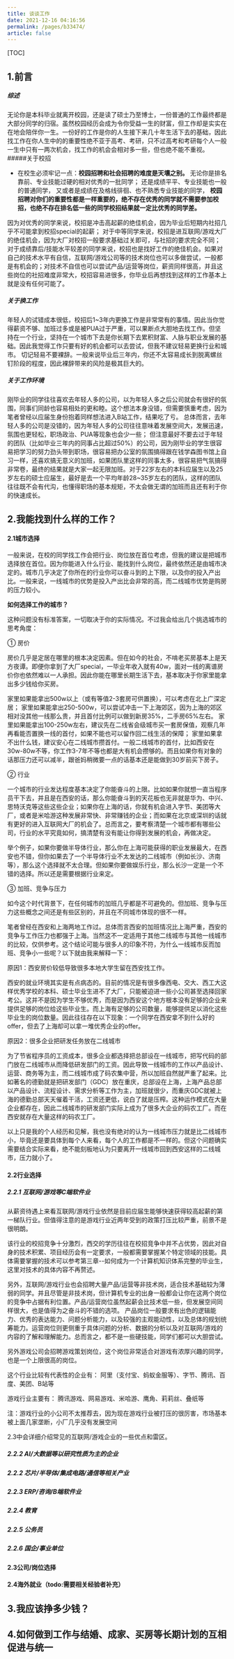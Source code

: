 ```yaml
---
title: 谈谈工作
date: 2021-12-16 04:16:56
permalink: /pages/b33474/
article: false
---
```

[TOC]

## 1.前言
##### 综述
无论你是本科毕业就离开校园，还是读了硕士乃至博士，一份普通的工作最终都是大部分同学的归宿。虽然校园经历会成为令你受益一生的财富，但工作却是实实在在地会陪伴你一生。一份好的工作是你的人生接下来几十年生活下去的基础，因此找工作在你人生中的的重要性绝不亚于高考、考研，只不过高考和考研每个人一般一生中只有一两次机会，找工作的机会会相对多一些，但也绝不能不重视。
#####关于校招
- 在校生必须牢记一点：**校园招聘和社会招聘的难度是天壤之别。**
无论你是排名靠前、专业技能过硬的相对优秀的一批同学；
还是成绩平平、专业技能也一般的普通同学，
又或者是成绩在及格线徘徊、也不熟悉专业技能的同学，
**校园招聘对你们的重要性都是一样重要的，绝不存在优秀的同学就不需要参加校招，也绝不存在排名低一些的同学校招结果就一定比优秀的同学差。**

因为对优秀的同学来说，校招是冲击高起薪的绝佳机会，因为毕业后短期内社招几乎不可能拿到校招special的起薪；
对于中等同学来说，校招是进互联网/游戏大厂的绝佳机会，因为大厂对校招一般要求基础过关即可，与社招的要求完全不同；
对于成绩靠后/技能水平较差的同学来说，校招也是找好工作的绝佳机会。如果对自己的技术水平有自信，互联网/游戏公司等的技术岗位也可以多做尝试，一般都是有机会的；对技术不自信也可以尝试产品/运营等岗位，薪资同样很高，并且这些岗位的社招难度非常大，校招容易进很多，你毕业后再想找到这样的工作基本上就是没有任何可能了。

##### 关于换工作
年轻人的试错成本很低，校招后1~3年内更换工作是非常常有的事情。因此当你觉得薪资不够、加班过多或是被PUA过于严重，可以果断点大胆地去找工作。但坚持在一个行业，坚持在一个城市下去是你长期下去累积财富、人脉与职业发展的基础。因此我觉得工作只要有好的机会都可以去尝试，但我不建议轻易更换行业和城市。
切记轻易不要裸辞。一般来说毕业后三年内，你还不太容易成长到脱离螺丝钉阶段的程度，因此裸辞带来的风险是极其巨大的。

##### 关于工作环境
刚毕业的同学往往喜欢去年轻人多的公司，以为年轻人多之后公司就会有很好的氛围，同事们同龄也容易相处的更和睦。这个想法本身没错，但需要慎重考虑，因为笔者曾经以应届生身份抱着同样想法进入B站工作，结果吃了亏。
总体而言，去年轻人多的公司是没错的，因为年轻人多的公司往往意味着发展空间大，发展迅速，氛围也更轻松，职场政治、PUA等现象也会少一些；
但注意最好不要去过于年轻的团队（比如毕业三年内的同事占比超过50%）的公司，因为刚毕业的学生很容易把学习的努力劲头带到职场，很容易把办公室的氛围搞得跟在钱学森图书馆上自习一样，还喜欢搞无意义的加班，如果团队里这样的同事太多，很容易把气氛搞得非常卷，最终的结果就是大家一起无限加班。对于22岁左右的本科应届生以及25岁左右的硕士应届生，最好是去一个平均年龄28~35岁左右的团队，这样的团队往往既不会有代沟，也懂得职场的基本规矩，不太会做无谓的加班而且还有利于你的快速成长。

## 2.我能找到什么样的工作？

#### 2.1城市选择
一般来说，在校的同学找工作会把行业、岗位放在首位考虑，但我的建议是把城市选择放在首位。因为你能进入什么行业、能找到什么岗位，最终依然还是由城市决定的。城市几乎决定了你所在的行业你可以奋斗到的上下限，以及你的投入产出比。一般来说，一线城市的优势是投入产出比会非常的高，而二线城市优势是购房的压力较小。

**如何选择工作的城市？**

这种问题没有标准答案，一切取决于你的实际情况。不过我会给出几个挑选城市的思考角度：

① 房价

房价几乎是定居在哪里的根本决定因素。但在如今的社会，不啃老买房基本上是天方夜谭。即便你拿到了大厂special，一毕业年收入就有40w，面对一线的离谱房价你也依然难以一人承担。因此你能在哪里长期生活下去，基本取决于你家里能拿出多少钱给你买房。

家里如果能拿出500w以上（或有等值2-3套房可供置换），可以考虑在北上广深定居；
家里如果能拿出250-500w，可以尝试冲击一下上海郊区，因为上海的郊区相对没其他一线那么贵，并且首付比例可以做到新房35%，二手房65%左右。
家里如果能拿出100-250w左右，建议先在二线省会级城市买一套房保值，观察几年再看能否置换一线的首付，如果不能也可以留作回二线生活的保障；
家里如果拿不出什么钱，建议安心在二线城市攒首付。一般二线城市的首付，比如西安在30w-80w不等，你工作3-7年不等也都是大有机会攒够的。而且如果你有对象的话那压力还可以减半，跟爸妈稍微要一点的话基本还是能做到30岁前买下房子。

② 行业

一个城市的行业发达程度基本决定了你能奋斗的上限。比如如果你就想一直当程序员干下去，并且是在西安的话，那么你能奋斗到的天花板也无非就是华为、中兴、思特沃克等这些这些企业；如果你在上海的话，你就有机会进入字节、美团等大厂，或者是米哈游这种发展非常快、非常赚钱的企业；而如果在北京或深圳的话就有更好的进入互联网大厂的机会了。总而言之，要考察清楚一个城市都有哪些公司，行业的水平究竟如何，搞清楚有没有能让你得到发展的机会，再做决定。

举个例子，如果你要做半导体行业，那么你在上海可能获得的职业发展最大，在西安也不错，但你如果去了一个半导体行业不太发达的二线城市（例如长沙、济南等），那么这个选择就不太合理。但如果你要做娱乐行业，那么长沙一定是一个不错的选择。所以还是需要根据行业来定。

③ 加班、竞争与压力

如今这个时代背景下，在任何城市的加班几乎都是不可避免的。但加班、竞争与压力这些概念之间还是有些区别的，并且在不同城市体现的很不一样。

笔者曾经在西安和上海两地工作过。总体而言西安的加班情况比上海严重，西安的竞争与工作压力也都强于上海。当然这不一定适用于其他二线城市与其他一线城市的比较，仅供参考。这个结论可能与很多人的印象不符，为什么一线城市反而加班、竞争小一些呢？以下就由我来解释一下：

原因1：西安房价较低导致很多本地大学生留在西安找工作。

西安的就业环境其实是有点病态的。目前的情况是有很多像西电、交大、西工大这样优秀学校的本科、硕士毕业生进不了大厂，只能被迫进一些小公司甚至选择回家考公。这并不是因为学生不够优秀，而是因为西安这个地方根本没有足够的企业来提供足够的岗位给这些毕业生。而上海有足够的公司数量，能够提供足以消化这些毕业生的岗位数量。因此往往存在以下现象：一个同学在西安拿不到什么好的offer，但去了上海却可以拿一堆优秀企业的offer。

原因2：很多企业把研发任务放在二线城市

为了节省程序员的工资成本，很多企业都选择把总部设在一线城市，把写代码的部门放在二线城市从而降低研发部门的工资。因此导致一线城市的工作以产品设计、运营、商务等为主，而二线城市成了码农集中营，所以加班自然就严重了起来。比如著名的德勤就是把研发部门（GDC）放在重庆，总部设在上海，上海产品总部以产品设计、流程设计、需求分析等工作为主，加班就很少，而重庆GDC就被上海的德勤总部天天催着干活，工资还更低，说白了就是压榨。这种运作模式在大量企业都存在，因此二线城市的研发部门实际上成为了很多大企业的码农工厂。而在西安就存在大量这样的码农工厂。

以上只是我的个人经历和见解，我也没有绝对的认为一线城市压力就是比二线城市小，毕竟还是要具体到每个人来看，每个人的工作都是不一样的。但这个问题确实需要结合实际来看，绝不能刻板地认为只要离开一线城市回到西安这样的二线城市，压力就小了。

#### 2.2行业选择

##### 2.2.1 互联网/游戏等C端软件业
从薪资待遇上来看互联网/游戏行业依然是目前应届生能够快速获得较高起薪的第一梯队行业。但值得注意的是游戏行业近两年受到的政策打压比较严重，前景不是很明朗。

该行业的校招竞争十分激烈，西交的学历往往在校招竞争中并不占优势，因此对自身的技术积累、项目经历会有一定要求，一般都需要掌握某个特定领域的技能。具体需要掌握的技术可以参考第三章--如何成为一个计算机知识体系完整的毕业生，这里对技术的具体内容不再赘述。

另外，互联网/游戏行业也会招聘大量产品/运营等非技术岗，适合技术基础较为薄弱的同学。并且尽管是非技术岗，但计算机专业的出身一般都会让你在这两个岗位的竞争中占据有利位置。产品/运营岗位虽然起薪会比技术低一些，但发展空间同样很大，也是值得为之奋斗的不错的选项。
产品岗位一般要求有出色的逻辑能力、优秀的表达能力、问题分析能力，以及较强的主观能动性，以及总体的规划统筹能力。运营岗位则更侧重于具体问题的分析、数据的分析以及对互联网/游戏的内容的了解和理解能力。总而言之，都不是一些硬技能，同学们都可以大胆尝试。

另外游戏公司会招聘游戏策划岗位，这个岗位非常适合对游戏有浓厚兴趣的同学，也是一个上限很高的岗位。

这个行业比较有代表性的企业有：
阿里（支付宝、蚂蚁金服等）、字节、腾讯、百度、美团、B站等

游戏行业主要有：
腾讯游戏、网易游戏、米哈游、鹰角、莉莉丝、叠纸等

注：游戏行业的小公司不太推荐去，因为现在游戏行业被打压的很厉害，市场基本被上面几家垄断，小厂几乎没有发展空间

2.3中会详细介绍常见的互联网/游戏企业的一些优点和雷区。

##### 2.2.2 AI/大数据等以研究性质为主的企业
##### 2.2.2 芯片/半导体/集成电路/通信等相关产业
##### 2.2.3 ERP/咨询/B端软件业
##### 2.2.4 教育
##### 2.2.5 公务员
##### 2.2.6 国企/事业单位
#####
#### 2.3公司/岗位选择
#### 2.4海外就业（todo:需要相关经验者补充）
## 3.我应该挣多少钱？
## 4.如何做到工作与结婚、成家、买房等长期计划的互相促进与统一